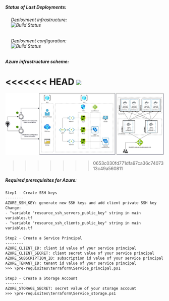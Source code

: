 ##### Status of Last Deployments:

###### &emsp; Deployment infrastructure:<br> &emsp; ![Build Status](https://github.com/DAChirkov/DevOps_Project/actions/workflows/azure_terraform.yml/badge.svg)

###### &emsp; Deployment configuration:<br> &emsp; ![Build Status](https://github.com/DAChirkov/DevOps_Project/actions/workflows/azure_ansible.yml/badge.svg)

##### Azure infrastructure scheme:
<<<<<<< HEAD
![](https://github.com/DAChirkov/DevOps_Project/pre-requisites/other/azure_scheme.jpg)  
=======
![](https://github.com/DAChirkov/DevOps_Project/blob/1ebb55f8885af999f5c75d8d77f1851c2b050f0c/pre-requisites/other/azure_scheme.jpg)  
>>>>>>> 0653c030fd771dfa97ca36c7407313c49a560811
  
##### Required prerequisites for Azure:
```  
Step1 - Create SSH keys
--------
AZURE_SSH_KEY: generate new SSH keys and add client private SSH key 
Change:
- "variable "resource_ssh_servers_public_key" string in main variables.tf
- "variable "resource_ssh_clients_public_key" string in main variables.tf

Step2 - Create a Service Principal  
--------
AZURE_CLIENT_ID: client id value of your service principal
AZURE_CLIENT_SECRET: client secret value of your service principal  
AZURE_SUBSCRIPTION_ID: subscription id value of your service principal  
AZURE_TENANT_ID: tenant id value of your service principal
>>> \pre-requisites\terraform\Service_principal.ps1  

Step3 - Create a Storage Account  
--------
AZURE_STORAGE_SECRET: secret value of your storage account
>>> \pre-requisites\terraform\Service_storage.ps1  
```
